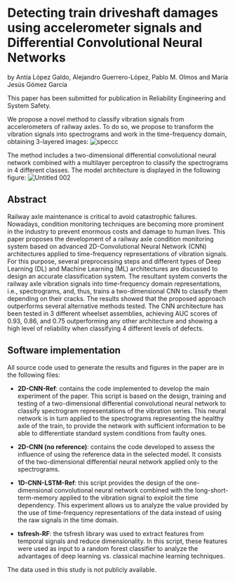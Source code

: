 # Detecting train driveshaft damages using accelerometer signals and Differential Convolutional Neural Networks
by Antía López Galdo, Alejandro Guerrero-López, Pablo M. Olmos and María Jesús Gómez García

This paper has been submitted for publication in Reliability Engineering and System Safety.

We propose a novel method to classify vibration signals from accelerometers of railway axles. To do so, we propose to transform the vibration signals into spectrograms and work in the time-frequency domain, obtaining 3-layered images:
![speccc](https://user-images.githubusercontent.com/79870718/201116248-c2b36785-dc34-4275-bfac-9cfef760b1ac.png)

The method includes a two-dimensional differential convolutional neural network combined with a multilayer perceptron to classify the spectrograms in 4 different classes. The model architecture is displayed in the following figure:
![Untitled 002](https://user-images.githubusercontent.com/79870718/201115910-d239b215-75ec-4589-b3c4-04b8b7c17f0c.jpeg)


## Abstract 
Railway axle maintenance is critical to avoid catastrophic failures. Nowadays,
condition monitoring techniques are becoming more prominent in the industry
to prevent enormous costs and damage to human lives.
This paper proposes the development of a railway axle condition monitoring
system based on advanced 2D-Convolutional Neural Network (CNN) architectures applied to time-frequency representations of vibration signals. For this
purpose, several preprocessing steps and different types of Deep Learning (DL)
and Machine Learning (ML) architectures are discussed to design an accurate
classification system. The resultant system converts the railway axle vibration signals into time-frequency domain representations, i.e., spectrograms, and,
thus, trains a two-dimensional CNN to classify them depending on their cracks.
The results showed that the proposed approach outperforms several alternative
methods tested. The CNN architecture has been tested in 3 different wheelset
assemblies, achieving AUC scores of 0.93, 0.86, and 0.75 outperforming any other
architecture and showing a high level of reliability when classifying 4 different
levels of defects.


## Software implementation

All source code used to generate the results and figures in the paper are in the following files:

- **2D-CNN-Ref**: contains the code implemented to develop the main experiment of the paper. This script is based on the design, training and testing of a two-dimensional differential convolutional neural network to classify spectrogram representations of the vibration series. This neural network is in turn applied to the spectrograms representing the healthy axle of the train, to provide the network with sufficient information to be able to differentiate standard system conditions from faulty ones.

- **2D-CNN (no reference)**: contains the code developed to assess the influence of using the reference data in the selected model. It consists of the two-dimensional differential neural network applied only to the spectrograms. 

- **1D-CNN-LSTM-Ref**: this script provides the design of the one-dimensional convolutional neural network combined with the long-short-term-memory applied to the vibration signal to exploit the time dependency. This experiment allows us to analyze the value provided by the use of time-frequency representations of the data instead of using the raw signals in the time domain.

- **tsfresh-RF**: the tsfresh library was used to extract features from temporal signals and reduce dimensionality. In this script, these features were used as input to a random forest classifier to analyze the advantages of deep learning vs. classical machine learning techniques.

The data used in this study is not publicly available. 
